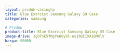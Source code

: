 ```yaml
---
layout: produk-casinghp
title: Blue Exorcist Samsung Galaxy S9 Case
categories: samsung

# Produk
product-title: Blue Exorcist Samsung Galaxy S9 Case
image-drive: 1gD7nE5fMgPe68y9l-esj0QIIXA2QMXlV
harga: 90000
---
```

